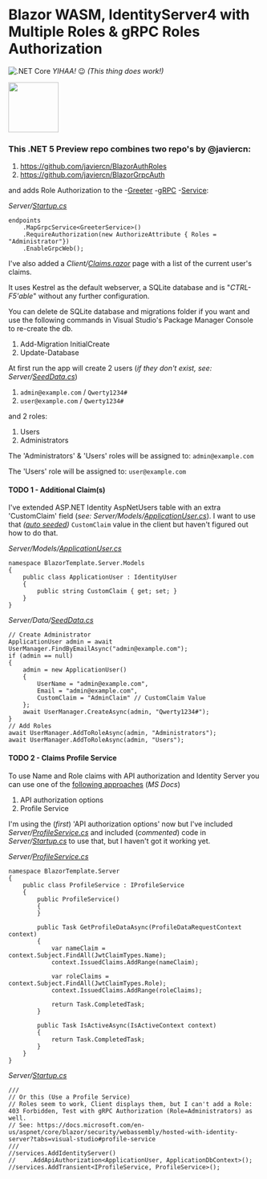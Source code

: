 # Blazor WASM, IdentityServer4 with Multiple Roles &amp; gRPC Roles Authorization

![.NET Core](https://github.com/JeepNL/Blazor-WASM-Identity-gRPC/workflows/.NET%20Core/badge.svg) _YIHAA!_ 😉 _(This thing does work!)_

<img src="https://media.giphy.com/media/TH6DTcHdotDahRuVkL/giphy.gif" width="100">

### This **.NET 5 Preview** repo combines two repo's by **@javiercn**:

1. https://github.com/javiercn/BlazorAuthRoles
2. https://github.com/javiercn/BlazorGrpcAuth

and adds Role Authorization to the -[Greeter](BlazorTemplate/Client/Pages/GreeterGrpc.razor) -[gRPC](BlazorTemplate/Shared/Contracts/greeter.proto) -[Service](BlazorTemplate/Server/GrpcServices/GreeterService.cs):

_Server/[Startup.cs](BlazorTemplate/Server/Startup.cs)_

    endpoints
        .MapGrpcService<GreeterService>()
        .RequireAuthorization(new AuthorizeAttribute { Roles = "Administrator"})
        .EnableGrpcWeb();
        
I've also added a _Client/[Claims.razor](BlazorTemplate/Client/Pages/Claims.razor)_ page with a list of the current user's claims.

It uses Kestrel as the default webserver, a SQLite database and is "*CTRL-F5'able*" without any further configuration.

You can delete de SQLite database and migrations folder if you want and use the following commands in Visual Studio's Package Manager Console to re-create the db.

1. Add-Migration InitialCreate
2. Update-Database

At first run the app will create 2 users (_if they don't exist, see: Server/[SeedData.cs](BlazorTemplate/Server/Data/SeedData.cs)_)

1. `admin@example.com` / `Qwerty1234#`
2. `user@example.com` / `Qwerty1234#`

and 2 roles: 

1. Users
2. Administrators

The 'Administrators' &amp; 'Users' roles will be assigned to: `admin@example.com`

The 'Users' role will be assigned to: `user@example.com`

#### TODO 1 - Additional Claim(s)

I've extended ASP.NET Identity AspNetUsers table with an extra 'CustomClaim' field (_see: Server/Models/[ApplicationUser.cs](BlazorTemplate/Server/Models/ApplicationUser.cs)_). I want to use that _([auto seeded](BlazorTemplate/Server/Data/SeedData.cs))_ `CustomClaim` value in the client but haven't figured out how to do that.

_Server/Models/[ApplicationUser.cs](BlazorTemplate/Server/Models/ApplicationUser.cs)_

	namespace BlazorTemplate.Server.Models
	{
		public class ApplicationUser : IdentityUser
		{
			public string CustomClaim { get; set; }
		}
	}
    
_Server/Data/[SeedData.cs](BlazorTemplate/Server/Data/SeedData.cs)_

	// Create Administrator
	ApplicationUser admin = await UserManager.FindByEmailAsync("admin@example.com");
	if (admin == null)
	{
		admin = new ApplicationUser()
		{
			UserName = "admin@example.com",
			Email = "admin@example.com",
			CustomClaim = "AdminClaim" // CustomClaim Value
		};
		await UserManager.CreateAsync(admin, "Qwerty1234#");
	}
	// Add Roles
	await UserManager.AddToRoleAsync(admin, "Administrators");
	await UserManager.AddToRoleAsync(admin, "Users");

#### TODO 2 - Claims Profile Service

To use Name and Role claims with API authorization and Identity Server you can use one of the [following approaches](https://docs.microsoft.com/en-us/aspnet/core/blazor/security/webassembly/hosted-with-identity-server#configure-identity-server) (_MS Docs_)

1. API authorization options
2. Profile Service

I'm using the (_first_) 'API authorization options' now but I've included _Server/[ProfileService.cs](BlazorTemplate/Server/ProfileService.cs)_ and included (_commented_) code in _Server/[Startup.cs](BlazorTemplate/Server/Startup.cs)_ to use that, but I haven't got it working yet.

_Server/[ProfileService.cs](BlazorTemplate/Server/ProfileService.cs)_

	namespace BlazorTemplate.Server
	{
		public class ProfileService : IProfileService
		{
			public ProfileService()
			{
			}

			public Task GetProfileDataAsync(ProfileDataRequestContext context)
			{
				var nameClaim = context.Subject.FindAll(JwtClaimTypes.Name);
				context.IssuedClaims.AddRange(nameClaim);

				var roleClaims = context.Subject.FindAll(JwtClaimTypes.Role);
				context.IssuedClaims.AddRange(roleClaims);

				return Task.CompletedTask;
			}

			public Task IsActiveAsync(IsActiveContext context)
			{
				return Task.CompletedTask;
			}
		}
	}

_Server/[Startup.cs](BlazorTemplate/Server/Startup.cs)_

	///
	// Or this (Use a Profile Service)
	// Roles seem to work, Client displays them, but I can't add a Role: 403 Forbidden, Test with gRPC Authorization (Role=Administrators) as well.
	// See: https://docs.microsoft.com/en-us/aspnet/core/blazor/security/webassembly/hosted-with-identity-server?tabs=visual-studio#profile-service
	///
	//services.AddIdentityServer()
	//    .AddApiAuthorization<ApplicationUser, ApplicationDbContext>();
	//services.AddTransient<IProfileService, ProfileService>();

